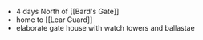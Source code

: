 - 4 days North of [[Bard's Gate]]
- home to [[Lear Guard]]
- elaborate gate house with watch towers and ballastae
